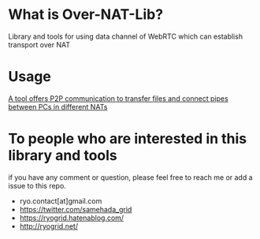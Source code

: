 # What is Over-NAT-Lib?
Library and tools for using data channel of WebRTC which can establish transport over NAT  
  
  
# Usage  
[A tool offers P2P communication to transfer files and connect pipes between PCs in different NATs](https://qiita.com/ryo_grid/items/4ce5d45454887500e9c8)
  
  
# To people who are interested in this library and tools
if you have any comment or question, please feel free to reach me or add a issue to this repo.  
- ryo.contact[at]gmail.com   
- https://twitter.com/samehada_grid  
- https://ryogrid.hatenablog.com/
- http://ryogrid.net/
